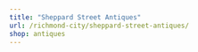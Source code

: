 ```yaml
---
title: "Sheppard Street Antiques"
url: /richmond-city/sheppard-street-antiques/
shop: antiques
---
```

